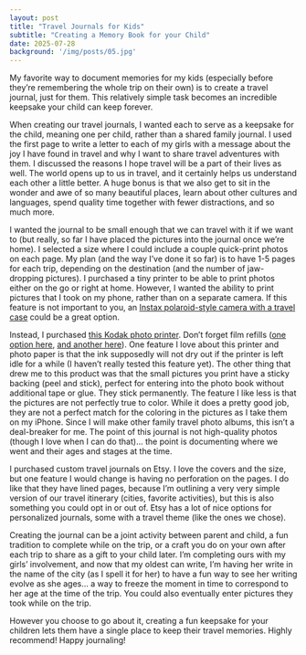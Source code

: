 ```yaml
---
layout: post
title: "Travel Journals for Kids"
subtitle: "Creating a Memory Book for your Child"
date: 2025-07-28
background: '/img/posts/05.jpg'
---
```


My favorite way to document memories for my kids (especially before they’re remembering the whole trip on their own) is to create a travel journal, just for them. This relatively simple task becomes an incredible keepsake your child can keep forever. 

When creating our travel journals, I wanted each to serve as a keepsake for the child, meaning one per child, rather than a shared family journal. I used the first page to write a letter to each of my girls with a message about the joy I have found in travel and why I want to share travel adventures with them. I discussed the reasons I hope travel will be a part of their lives as well. The world opens up to us in travel, and it certainly helps us understand each other a little better. A huge bonus is that we also get to sit in the wonder and awe of so many beautiful places, learn about other cultures and languages, spend quality time together with fewer distractions, and so much more. 

I wanted the journal to be small enough that we can travel with it if we want to (but really, so far I have placed the pictures into the journal once we’re home). I selected a size where I could include a couple quick-print photos on each page. My plan (and the way I’ve done it so far) is to have 1-5 pages for each trip, depending on the destination (and the number of jaw-dropping pictures). I purchased a tiny printer to be able to print photos either on the go or right at home. However, I wanted the ability to print pictures that I took on my phone, rather than on a separate camera. If this feature is not important to you, an [Instax polaroid-style camera with a travel case](https://www.amazon.com/Fujifilm-MiniMate-Accessory-Compatible-Flamingo/dp/B0BXMQD3YJ/ref=sr_1_3?crid=2JUKRQAPGOU0T&dib=eyJ2IjoiMSJ9.xYs9awSMKQCMhNwQpdYUNorbbvAs_fR4HDo9Iz3zoG63jkMa1H2siSGSeIs2wEqorV-EP9aFdF4kZdHvpKAJAEo-oH2AWGqqemu0rDy-YFrJZ0gXCTXFSG7HekgccuzC82EXrSIO8a0qQaMNHw94aF17roBONWaqRZF7PB46sUfz83zX5ohObAp1arcXm8CLHO86jkQ_0y7qVJG6k8M_O27vkyCJYSD77Hqn7xe3PQ0.eqmmrFBMosT2koAjrwCHmvhzw6JyLFb6-YdVwd-uTY4&dib_tag=se&keywords=instax%2Bcamera%2Bwith%2Bcase&qid=1752952899&sprefix=instax%2Bcamera%2Bwith%2Bcas%2Caps%2C143&sr=8-3&th=1) could be a great option. 

Instead, I purchased [this Kodak photo printer](https://www.amazon.com/Wireless-Printer-Compatible-Android-Bluetooth/dp/B08C72V1LB/ref=sr_1_3?crid=3KMXBUM36O8AX&dib=eyJ2IjoiMSJ9.cAD_jbtHJwRDJsWa57NF13JSuMXJD0gA6qt3zlZ7up5d31f6_PI06c0hJaqm7Mnys49iuMPn6UhxMfcn19cKN45msvsmhfkQcmWC4mdj0rMz6NrH0LRZispCfHeLg02a-3p_AyDkwh5g10SyknSX_QXsxs-HDzp_ek9uXpWh7b9WGcPIjy41lZSwxuPGpmSELoqUIyRf_V9VimzMU7s_ngPHA628akkTGF8QVhO-uYc.POyDPh_lh8bY5fEVfbGpgWsyvd4XkETqJgRvcehovAE&dib_tag=se&keywords=kodak%2Binstant%2Bprinter&qid=1752952985&sprefix=kodak%2Binstant%2Bprinter%2Caps%2C132&sr=8-3&th=1). Don’t forget film refills ([one option here](https://www.amazon.com/Zink-Kodak-Printer-Wireless-Mobile/dp/B08D4QHMFS?th=1), [and another here](https://www.amazon.com/Kodak-Premium-Sheets-Compatible-PRINTOMATIC/dp/B075WY7RRY?th=1)). One feature I love about this printer and photo paper is that the ink supposedly will not dry out if the printer is left idle for a while (I haven’t really tested this feature yet). The other thing that drew me to this product was that the small pictures you print have a sticky backing (peel and stick), perfect for entering into the photo book without additional tape or glue. They stick permanently. The feature I like less is that the pictures are not perfectly true to color. While it does a pretty good job, they are not a perfect match for the coloring in the pictures as I take them on my iPhone. Since I will make other family travel photo albums, this isn’t a deal-breaker for me. The point of this journal is not high-quality photos (though I love when I can do that)... the point is documenting where we went and their ages and stages at the time.

I purchased custom travel journals on Etsy. I love the covers and the size, but one feature I would change is having no perforation on the pages. I do like that they have lined pages, because I’m outlining a very very simple version of our travel itinerary (cities, favorite activities), but this is also something you could opt in or out of. Etsy has a lot of nice options for personalized journals, some with a travel theme (like the ones we chose).

Creating the journal can be a joint activity between parent and child, a fun tradition to complete while on the trip, or a craft you do on your own after each trip to share as a gift to your child later. I’m completing ours with my girls’ involvement, and now that my oldest can write, I’m having her write in the name of the city (as I spell it for her) to have a fun way to see her writing evolve as she ages… a way to freeze the moment in time to correspond to her age at the time of the trip. You could also eventually enter pictures they took while on the trip.

However you choose to go about it, creating a fun keepsake for your children lets them have a single place to keep their travel memories. Highly recommend! Happy journaling!
